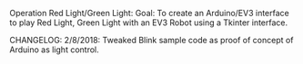 Operation Red Light/Green Light:
Goal: To create an Arduino/EV3 interface to play Red Light, Green Light with an EV3 Robot using a Tkinter
interface.

CHANGELOG:
2/8/2018: Tweaked Blink sample code as proof of concept of Arduino as light control.
